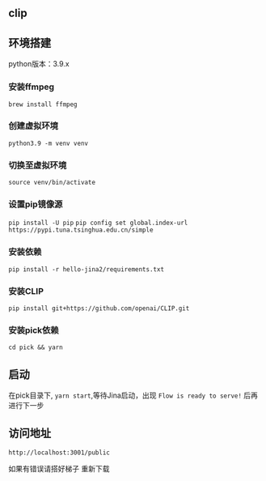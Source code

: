 ## clip

## 环境搭建

python版本：3.9.x

### 安装ffmpeg
`brew install ffmpeg`

### 创建虚拟环境
`python3.9 -m venv venv`

### 切换至虚拟环境
`source venv/bin/activate`

### 设置pip镜像源
`pip install -U pip`
`pip config set global.index-url https://pypi.tuna.tsinghua.edu.cn/simple`

### 安装依赖
`pip install -r hello-jina2/requirements.txt`

### 安装CLIP
`pip install git+https://github.com/openai/CLIP.git`

### 安装pick依赖
`cd pick && yarn`

## 启动
在pick目录下, `yarn start`,等待Jina启动，出现 `Flow is ready to serve!` 后再进行下一步


## 访问地址
`http://localhost:3001/public`

如果有错误请搭好梯子 重新下载
